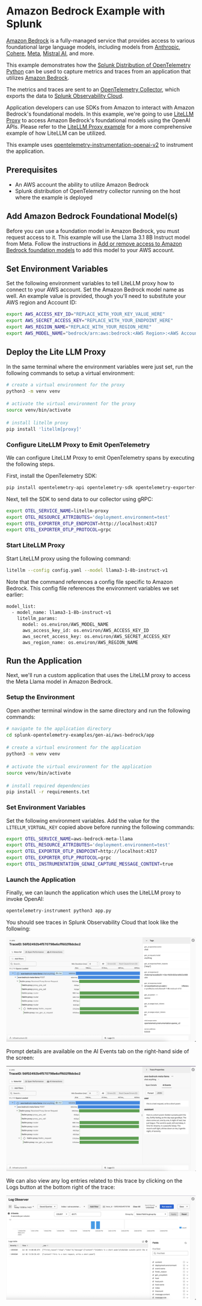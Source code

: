 # Amazon Bedrock Example with Splunk

[Amazon Bedrock](https://aws.amazon.com/bedrock/) is a fully-managed service that provides 
access to various foundational large language models, including models from [Anthropic](https://aws.amazon.com/bedrock/anthropic), 
[Cohere](https://aws.amazon.com/bedrock/cohere/), [Meta](https://aws.amazon.com/bedrock/llama/), 
[Mistral AI](https://aws.amazon.com/bedrock/mistral/), and more. 

This example demonstrates how the
[Splunk Distribution of OpenTelemetry Python](https://help.splunk.com/en/splunk-observability-cloud/manage-data/instrument-back-end-services/instrument-back-end-applications-to-send-spans-to-splunk-apm./instrument-a-python-application/about-splunk-otel-python)
can be used to capture metrics and traces from an application that utilizes
[Amazon Bedrock](https://aws.amazon.com/bedrock/).

The metrics and traces are sent to an [OpenTelemetry Collector](https://help.splunk.com/en/splunk-observability-cloud/manage-data/splunk-distribution-of-the-opentelemetry-collector/get-started-with-the-splunk-distribution-of-the-opentelemetry-collector),
which exports the data to [Splunk Observability Cloud](https://www.splunk.com/en_us/products/observability-cloud.html).

Application developers can use SDKs from Amazon to interact with Amazon Bedrock's 
foundational models.  In this example, we're going to use [LiteLLM Proxy](https://docs.litellm.ai/)
to access Amazon Bedrock's foundational models using the OpenAI APIs. Please refer to the 
[LiteLLM Proxy example](../lite-llm-proxy) for a more comprehensive example of how LiteLLM can 
be utilized. 

This example uses [opentelemetry-instrumentation-openai-v2](https://pypi.org/project/opentelemetry-instrumentation-openai-v2/)
to instrument the application.

## Prerequisites

* An AWS account the ability to utilize Amazon Bedrock
* Splunk distribution of OpenTelemetry collector running on the host where the example is deployed

## Add Amazon Bedrock Foundational Model(s)

Before you can use a foundation model in Amazon Bedrock, you must request access to it.
This example will use the Llama 3.1 8B Instruct model from Meta.  Follow the instructions in
[Add or remove access to Amazon Bedrock foundation models](https://docs.aws.amazon.com/bedrock/latest/userguide/model-access-modify.html)
to add this model to your AWS account.

## Set Environment Variables

Set the following environment variables to tell LiteLLM proxy how to connect to 
your AWS account.  Set the Amazon Bedrock model name as well.  An example value is provided, 
though you'll need to substitute your AWS region and Account ID: 

``` bash
export AWS_ACCESS_KEY_ID="REPLACE_WITH_YOUR_KEY_VALUE_HERE"
export AWS_SECRET_ACCESS_KEY="REPLACE_WITH_YOUR_ENDPOINT_HERE"
export AWS_REGION_NAME="REPLACE_WITH_YOUR_REGION_HERE"
export AWS_MODEL_NAME="bedrock/arn:aws:bedrock:<AWS Region>:<AWS Account ID>:inference-profile/us.meta.llama3-1-8b-instruct-v1:0"
```

## Deploy the Lite LLM Proxy 

In the same terminal where the environment variables were just set, run 
the following commands to setup a virtual environment: 

``` bash
# create a virtual environment for the proxy
python3 -m venv venv

# activate the virtual environment for the proxy
source venv/bin/activate

# install litellm proxy 
pip install 'litellm[proxy]'
```

### Configure LiteLLM Proxy to Emit OpenTelemetry

We can configure LiteLLM Proxy to emit OpenTelemetry spans by executing the following steps.

First, install the OpenTelemetry SDK:

```bash
pip install opentelemetry-api opentelemetry-sdk opentelemetry-exporter-otlp -U
```

Next, tell the SDK to send data to our collector using gRPC:

```bash
export OTEL_SERVICE_NAME=litellm-proxy
export OTEL_RESOURCE_ATTRIBUTES='deployment.environment=test'
export OTEL_EXPORTER_OTLP_ENDPOINT=http://localhost:4317
export OTEL_EXPORTER_OTLP_PROTOCOL=grpc
```

### Start LiteLLM Proxy

Start LiteLLM proxy using the following command:

``` bash
litellm --config config.yaml --model llama3-1-8b-instruct-v1
```

Note that the command references a config file specific to Amazon Bedrock. This config file 
references the environment variables we set earlier: 

````
model_list:
  - model_name: llama3-1-8b-instruct-v1
    litellm_params:
      model: os.environ/AWS_MODEL_NAME
      aws_access_key_id: os.environ/AWS_ACCESS_KEY_ID
      aws_secret_access_key: os.environ/AWS_SECRET_ACCESS_KEY
      aws_region_name: os.environ/AWS_REGION_NAME
````

## Run the Application

Next, we'll run a custom application that uses the LiteLLM proxy to access the 
Meta Llama model in Amazon Bedrock. 

### Setup the Environment

Open another terminal window in the same directory and run the following commands:

``` bash
# navigate to the application directory
cd splunk-opentelemetry-examples/gen-ai/aws-bedrock/app

# create a virtual environment for the application
python3 -m venv venv

# activate the virtual environment for the application
source venv/bin/activate

# install required dependencies 
pip install -r requirements.txt 
```

### Set Environment Variables

Set the following environment variables.  Add the value for the `LITELLM_VIRTUAL_KEY` copied above
before running the following commands:

``` bash
export OTEL_SERVICE_NAME=aws-bedrock-meta-llama
export OTEL_RESOURCE_ATTRIBUTES='deployment.environment=test'
export OTEL_EXPORTER_OTLP_ENDPOINT=http://localhost:4317
export OTEL_EXPORTER_OTLP_PROTOCOL=grpc
export OTEL_INSTRUMENTATION_GENAI_CAPTURE_MESSAGE_CONTENT=true
```

### Launch the Application

Finally, we can launch the application which uses the LiteLLM proxy to invoke OpenAI:

``` bash
opentelemetry-instrument python3 app.py
```

You should see traces in Splunk Observability Cloud that look like the following:

![Example trace](./images/trace.png)

Prompt details are available on the AI Events tab on the right-hand side of the screen:

![Prompt details](./images/prompt-details.png)

We can also view any log entries related to this trace by clicking on the Logs button
at the bottom right of the trace:

![Related logs](./images/related-logs.png)
